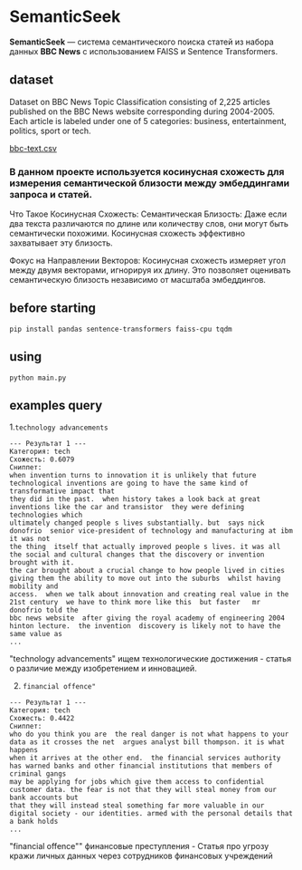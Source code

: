 # SemanticSeek

**SemanticSeek** — система семантического поиска статей из набора данных **BBC News** с использованием FAISS и Sentence
Transformers.

## dataset

Dataset on BBC News Topic Classification consisting of 2,225 articles published on the BBC News
website corresponding during 2004-2005. Each article is labeled under one of 5 categories: business, entertainment,
politics, sport or tech.

[bbc-text.csv](https://huggingface.co/datasets/SetFit/bbc-news)

### В данном проекте используется косинусная схожесть для измерения семантической близости между эмбеддингами запроса и статей.

Что Такое Косинусная Схожесть:
Семантическая Близость: Даже если два текста различаются по длине или количеству слов, они могут быть семантически похожими.
Косинусная схожесть эффективно захватывает эту близость.

Фокус на Направлении Векторов: Косинусная схожесть измеряет угол между двумя векторами, игнорируя их длину. Это позволяет
оценивать семантическую близость независимо от масштаба эмбеддингов.

## before starting

`pip install pandas sentence-transformers faiss-cpu tqdm`

## using

`python main.py`

## examples query

1.`technology advancements`

```
--- Результат 1 ---
Категория: tech
Схожесть: 0.6079
Сниппет:
when invention turns to innovation it is unlikely that future technological inventions are going to have the same kind of transformative impact that
they did in the past.  when history takes a look back at great inventions like the car and transistor  they were defining technologies which
ultimately changed people s lives substantially. but  says nick donofrio  senior vice-president of technology and manufacturing at ibm  it was not
the thing  itself that actually improved people s lives. it was all the social and cultural changes that the discovery or invention brought with it.
the car brought about a crucial change to how people lived in cities  giving them the ability to move out into the suburbs  whilst having mobility and
access.  when we talk about innovation and creating real value in the 21st century  we have to think more like this  but faster   mr donofrio told the
bbc news website  after giving the royal academy of engineering 2004 hinton lecture.  the invention  discovery is likely not to have the same value as
...
```
"technology advancements" ищем технологические достижения - статья о различие между изобретением и инновацией.


2. `financial offence"`
```
--- Результат 1 ---
Категория: tech
Схожесть: 0.4422
Сниппет:
who do you think you are  the real danger is not what happens to your data as it crosses the net  argues analyst bill thompson. it is what happens
when it arrives at the other end.  the financial services authority has warned banks and other financial institutions that members of criminal gangs
may be applying for jobs which give them access to confidential customer data. the fear is not that they will steal money from our bank accounts but
that they will instead steal something far more valuable in our digital society - our identities. armed with the personal details that a bank holds
...
```
"financial offence"" финансовые преступления - Статья про угрозу кражи личных данных через сотрудников финансовых учреждений



